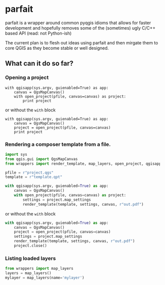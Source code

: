 parfait
=======

parfait is a wrapper around common pyqgis idioms that allows for faster development and hopefully removes
some of the (sometimes) ugly C/C++ based API (read: not Python-ish)

The current plan is to flesh out ideas using parfait and then mirgate them to core QGIS as they become stable or well designed.

What can it do so far?
----------------------

### Opening a project

```
with qgisapp(sys.argv, guienabled=True) as app:
    canvas = QgsMapCanvas()
    with open_project(pfile, canvas=canvas) as project:
        print project
```

or without the `with` block

```
with qgisapp(sys.argv, guienabled=True) as app:
    canvas = QgsMapCanvas()
    project = open_project(pfile, canvas=canvas)
    print project
```

### Rendering a composer template from a file.

```python
import sys
from qgis.gui import QgsMapCanvas
from wrappers import render_template, map_layers, open_project, qgisapp

pfile = r"project.qgs"
template = r"template.qpt"

with qgisapp(sys.argv, guienabled=True) as app:
    canvas = QgsMapCanvas()
    with open_project(pfile, canvas=canvas) as project:
        settings = project.map_settings
        render_template(template, settings, canvas, r"out.pdf")
```

or without the `with` block

```python
with qgisapp(sys.argv, guienabled=True) as app:
    canvas = QgsMapCanvas()
    project = open_project(pfile, canvas=canvas)
    settings = project.map_settings
    render_template(template, settings, canvas, r"out.pdf")
    project.close()
```

### Listing loaded layers

```python
from wrappers import map_layers
layers = map_layers()
mylayer = map_layers(name='mylayer')
```

